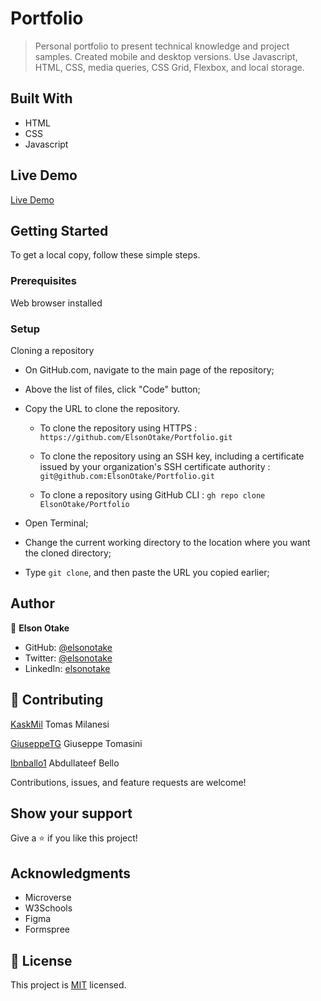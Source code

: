 # Portfolio

> Personal portfolio to present technical knowledge and project samples. Created mobile and desktop versions. Use Javascript, HTML, CSS, media queries, CSS Grid, Flexbox, and local storage.


## Built With

- HTML
- CSS
- Javascript


## Live Demo

[Live Demo](https://elsonotake.github.io/Portfolio/)


## Getting Started

To get a local copy, follow these simple steps.

### Prerequisites

Web browser installed

### Setup

Cloning a repository

- On GitHub.com, navigate to the main page of the repository;

- Above the list of files, click "Code" button;

- Copy the URL to clone the repository. 

  - To clone the repository using HTTPS : `https://github.com/ElsonOtake/Portfolio.git`

  - To clone the repository using an SSH key, including a certificate issued by your organization's SSH certificate authority : `git@github.com:ElsonOtake/Portfolio.git`

  - To clone a repository using GitHub CLI : `gh repo clone ElsonOtake/Portfolio`

- Open Terminal;

- Change the current working directory to the location where you want the cloned directory;

- Type `git clone`, and then paste the URL you copied earlier;


## Author

👤 **Elson Otake**

- GitHub: [@elsonotake](https://github.com/elsonotake)
- Twitter: [@elsonotake](https://twitter.com/elsonotake)
- LinkedIn: [elsonotake](https://linkedin.com/in/elsonotake)


## 🤝 Contributing

[KaskMil](https://github.com/KaskMIL/) Tomas Milanesi

[GiuseppeTG](https://github.com/GiuseppeTG/) Giuseppe Tomasini

[Ibnballo1](https://github.com/Ibnballo1) Abdullateef Bello

Contributions, issues, and feature requests are welcome!


## Show your support

Give a ⭐️ if you like this project!


## Acknowledgments

- Microverse
- W3Schools
- Figma
- Formspree


## 📝 License

This project is [MIT](./MIT.md) licensed.